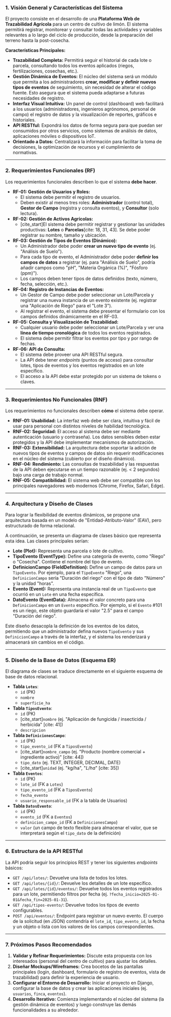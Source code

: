 ### 1. Visión General y Características del Sistema

El proyecto consiste en el desarrollo de una **Plataforma Web de Trazabilidad Agrícola** para un centro de cultivo de limón. El sistema permitirá registrar, monitorear y consultar todas las actividades y variables relevantes a lo largo del ciclo de producción, desde la preparación del terreno hasta la post-cosecha.

**Características Principales:**

* **Trazabilidad Completa:** Permitirá seguir el historial de cada lote o parcela, consultando todos los eventos aplicados (riegos, fertilizaciones, cosechas, etc.).
* **Gestión Dinámica de Eventos:** El núcleo del sistema será un módulo que permita a los administradores **crear, modificar y definir nuevos tipos de eventos** de seguimiento, sin necesidad de alterar el código fuente. Esto asegura que el sistema pueda adaptarse a futuras necesidades de registro.
* **Interfaz Visual Intuitiva:** Un panel de control (dashboard) web facilitará a los usuarios (administradores, ingenieros agrónomos, personal de campo) el registro de datos y la visualización de reportes, gráficos e historiales.
* **API RESTful:** Expondrá los datos de forma segura para que puedan ser consumidos por otros servicios, como sistemas de análisis de datos, aplicaciones móviles o dispositivos IoT.
* **Orientado a Datos:** Centralizará la información para facilitar la toma de decisiones, la optimización de recursos y el cumplimiento de normativas.

---

### 2. Requerimientos Funcionales (RF)

Los requerimientos funcionales describen lo que el sistema **debe hacer**.

* **RF-01: Gestión de Usuarios y Roles:**
    * El sistema debe permitir el registro de usuarios.
    * Deben existir al menos tres roles: **Administrador** (control total), **Gestor de Campo** (registra y consulta eventos), y **Consultor** (solo lectura).
* **RF-02: Gestión de Activos Agrícolas:**
    * [cite_start]El sistema debe permitir registrar y gestionar las unidades productivas: **Lotes** o **Parcelas**[cite: 18, 31, 43]. Se debe poder registrar su nombre, tamaño y ubicación.
* **RF-03: Gestión de Tipos de Eventos (Dinámico):**
    * Un Administrador debe poder **crear un nuevo tipo de evento** (ej. "Análisis de Suelo").
    * Para cada tipo de evento, el Administrador debe poder **definir los campos de datos** a registrar (ej. para "Análisis de Suelo", podría añadir campos como "pH", "Materia Orgánica (%)", "Fósforo (ppm)").
    * Los campos deben tener tipos de datos definidos (texto, número, fecha, selección, etc.).
* **RF-04: Registro de Instancias de Eventos:**
    * Un Gestor de Campo debe poder seleccionar un Lote/Parcela y registrar una nueva instancia de un evento existente (ej. registrar una "Aplicación de Riego" para el "Lote 3").
    * Al registrar el evento, el sistema debe presentar el formulario con los campos definidos dinámicamente en el RF-03.
* **RF-05: Consulta y Visualización de Trazabilidad:**
    * Cualquier usuario debe poder seleccionar un Lote/Parcela y ver una **línea de tiempo cronológica** de todos los eventos registrados.
    * El sistema debe permitir filtrar los eventos por tipo y por rango de fechas.
* **RF-06: API de Consulta:**
    * El sistema debe proveer una API RESTful segura.
    * La API debe tener *endpoints* (puntos de acceso) para consultar lotes, tipos de eventos y los eventos registrados en un lote específico.
    * El acceso a la API debe estar protegido por un sistema de tokens o claves.

---

### 3. Requerimientos No Funcionales (RNF)

Los requerimientos no funcionales describen **cómo** el sistema debe operar.

* **RNF-01: Usabilidad:** La interfaz web debe ser clara, intuitiva y fácil de usar para personal con distintos niveles de habilidad tecnológica.
* **RNF-02: Seguridad:** El acceso al sistema debe ser mediante autenticación (usuario y contraseña). Los datos sensibles deben estar protegidos y la API debe implementar mecanismos de autorización.
* **RNF-03: Extensibilidad:** La arquitectura debe soportar la adición de nuevos tipos de eventos y campos de datos sin requerir modificaciones en el núcleo del sistema (cubierto por el diseño dinámico).
* **RNF-04: Rendimiento:** Las consultas de trazabilidad y las respuestas de la API deben ejecutarse en un tiempo razonable (ej. < 2 segundos) bajo una carga de trabajo normal.
* **RNF-05: Compatibilidad:** El sistema web debe ser compatible con los principales navegadores web modernos (Chrome, Firefox, Safari, Edge).

---

### 4. Arquitectura y Diseño de Clases

Para lograr la flexibilidad de eventos dinámicos, se propone una arquitectura basada en un modelo de "Entidad-Atributo-Valor" (EAV), pero estructurado de forma relacional.

A continuación, se presenta un diagrama de clases básico que representa esta idea. Las clases principales serían:

* **Lote (Plot):** Representa una parcela o lote de cultivo.
* **TipoEvento (EventType):** Define una categoría de evento, como "Riego" o "Cosecha". Contiene el nombre del tipo de evento.
* **DefinicionCampo (FieldDefinition):** Define un campo de datos para un `TipoEvento`. Por ejemplo, para el `TipoEvento` "Riego", una `DefinicionCampo` sería "Duración del riego" con el tipo de dato "Número" y la unidad "horas".
* **Evento (Event):** Representa una instancia real de un `TipoEvento` que ocurrió en un `Lote` en una fecha específica.
* **DatoEvento (EventData):** Almacena el valor concreto para una `DefinicionCampo` en un `Evento` específico. Por ejemplo, si el `Evento` #101 es un riego, este objeto guardaría el valor "2.5" para el campo "Duración del riego".


Este diseño desacopla la definición de los eventos de los datos, permitiendo que un administrador defina nuevos `TipoEvento` y sus `DefinicionCampo` a través de la interfaz, y el sistema los renderizará y almacenará sin cambios en el código.

---

### 5. Diseño de la Base de Datos (Esquema ER)

El diagrama de clases se traduce directamente en el siguiente esquema de base de datos relacional.

* **Tabla `Lotes`**:
    * `id` (PK)
    * `nombre`
    * `superficie_ha`
* **Tabla `TiposEvento`**:
    * `id` (PK)
    * [cite_start]`nombre` (ej. "Aplicación de fungicida / insecticida / herbicida" [cite: 41])
    * `descripcion`
* **Tabla `DefinicionesCampo`**:
    * `id` (PK)
    * `tipo_evento_id` (FK a `TiposEvento`)
    * [cite_start]`nombre_campo` (ej. "Producto (nombre comercial + ingrediente activo)" [cite: 44])
    * `tipo_dato` (ej. TEXT, INTEGER, DECIMAL, DATE)
    * [cite_start]`unidad` (ej. "kg/ha", "$L/ha$" [cite: 35])
* **Tabla `Eventos`**:
    * `id` (PK)
    * `lote_id` (FK a `Lotes`)
    * `tipo_evento_id` (FK a `TiposEvento`)
    * `fecha_evento`
    * `usuario_responsable_id` (FK a la tabla de Usuarios)
* **Tabla `DatosEvento`**:
    * `id` (PK)
    * `evento_id` (FK a `Eventos`)
    * `definicion_campo_id` (FK a `DefinicionesCampo`)
    * `valor` (un campo de texto flexible para almacenar el valor, que se interpretará según el `tipo_dato` de la definición)


---

### 6. Estructura de la API RESTful

La API podría seguir los principios REST y tener los siguientes *endpoints* básicos:

* `GET /api/lotes/`: Devuelve una lista de todos los lotes.
* `GET /api/lotes/{id}/`: Devuelve los detalles de un lote específico.
* `GET /api/lotes/{id}/eventos/`: Devuelve todos los eventos registrados para un lote, permitiendo filtros por fecha (ej. `?fecha_inicio=2025-01-01&fecha_fin=2025-01-31`).
* `GET /api/tipos-evento/`: Devuelve todos los tipos de evento configurables.
* `POST /api/eventos/`: Endpoint para registrar un nuevo evento. El cuerpo de la solicitud (en JSON) contendría el `lote_id`, `tipo_evento_id`, la fecha y un objeto o lista con los valores de los campos correspondientes.

---

### 7. Próximos Pasos Recomendados

1.  **Validar y Refinar Requerimientos:** Discute esta propuesta con los interesados (personal del centro de cultivo) para ajustar los detalles.
2.  **Diseñar Mockups/Wireframes:** Crea bocetos de las pantallas principales (login, dashboard, formulario de registro de eventos, vista de trazabilidad) para definir la experiencia de usuario.
3.  **Configurar el Entorno de Desarrollo:** Iniciar el proyecto en Django, configurar la base de datos y crear las aplicaciones iniciales (ej. `usuarios`, `finca`, `eventos`).
4.  **Desarrollo Iterativo:** Comienza implementando el núcleo del sistema (la gestión dinámica de eventos) y luego construye las demás funcionalidades a su alrededor.